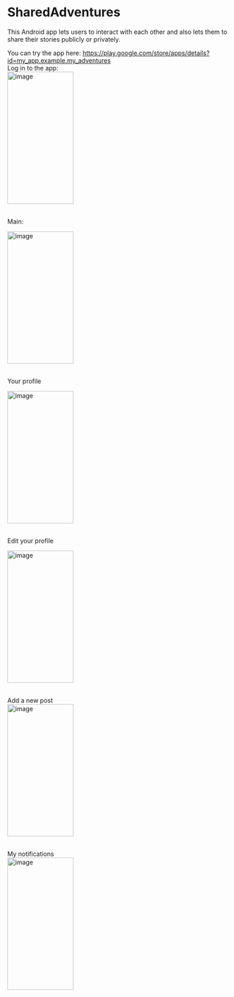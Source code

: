 # SharedAdventures

This Android app lets users to interact with each other and also lets them to share their stories publicly or privately.

You can try the app here: https://play.google.com/store/apps/details?id=my_app.example.my_adventures
<br>
Log in to the app:
<br>
<a href="https://ibb.co/PDVQpMG"><img width=150 height=300 src="https://i.ibb.co/1z46VMG/image.png" alt="image" border="0"></a>

<br>Main:<br>

<a href="https://ibb.co/T2VYHsC"><img width=150 height=300  src="https://i.ibb.co/wg9BKfv/image.png" alt="image" border="0"></a>

<br>Your profile<br>

<a href="https://ibb.co/F8jn8Ty"><img width=150 height=300 src="https://i.ibb.co/CVTWVGY/image.png" alt="image" border="0"></a>

<br>Edit your profile<br>

<a href="https://ibb.co/P4V22L4"><img width=150 height=300 src="https://i.ibb.co/GkrZZ6k/image.png" alt="image" border="0"></a>

<br>
Add a new post
<br>
<a href="https://ibb.co/6v2PDMj"><img width=150 height=300 src="https://i.ibb.co/GsX2C6z/image.png" alt="image" border="0"></a>

<br>My notifications<br>
<a href="https://ibb.co/qFThFLb"><img width=150 height=300 src="https://i.ibb.co/R4Rt4GL/image.png" alt="image" border="0"></a>
